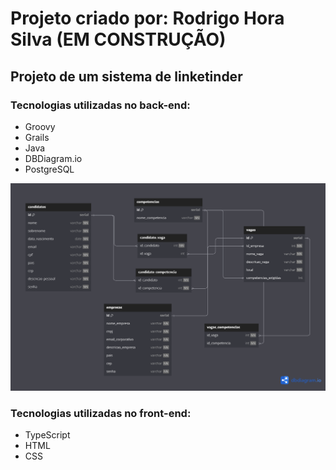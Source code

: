 
# Projeto criado por: Rodrigo Hora Silva (EM CONSTRUÇÃO)

## Projeto de um sistema de linketinder

### Tecnologias utilizadas no back-end:
- Groovy
- Grails
- Java
- DBDiagram.io
- PostgreSQL

![Modelagem](./back-end/src/main/resources/dbdiagram.png)

### Tecnologias utilizadas no front-end:
- TypeScript
- HTML
- CSS

